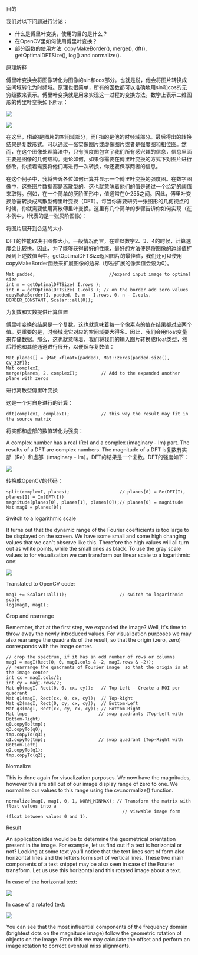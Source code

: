 目的

我们对以下问题进行讨论：

* 什么是傅里叶变换，使用的目的是什么？
* 在OpenCV里如何使用傅里叶变换？
* 部分函数的使用方法: copyMakeBorder(), merge(), dft(), getOptimalDFTSize(), log() and normalize().

原理解释 

傅里叶变换会将图像转化为图像的sin和cos部分。也就是说，他会将图片转换成空间域转化为时频域。原理也很简单，所有的函数都可以准确地用sin和cos的无穷级数来表示。傅里叶变换就是用来实现这一过程的变换方法。数学上表示二维图形的傅里叶变换如下所示：

![](http://latex.codecogs.com/gif.latex?F(k,l)=\displaystyle\sum\limits_{i=0}^{N-1}\sum\limits_{j=0}^{N-1}f(i,j)e^{-i2\pi(\frac{ki}{N}+\frac{lj}{N})})

![](http://latex.codecogs.com/gif.latex?e^{ix}=\cos{x}+i\sin{x})

在这里，f指的是图片的空间域部分，而F指的是他的时频域部分。最后得出的转换结果是复数形式。可以通过一张实像图片或虚像图片或者是强度图和相位图。然而，在这个图像处理算法中，只有强度图包含了我们所有感兴趣的信息，信息里面主要是图像的几何结构。无论如何，如果你需要在傅里叶变换的方式下对图片进行修改，你接着需要将他们再进行一次转换，你还要保存两者的信息。

在这个例子中，我将告诉各位如何计算并显示一个傅里叶变换的强度图。在数字图像中，这些图片数据都是离散型的。这也就意味着他们的值是通过一个给定的阈值来取得。例如，在一个简单的灰阶图形中，值通常在0-255之间。因此，傅里叶变换急需转换成离散型傅里叶变换（DFT）。每当你需要研究一张图形的几何视点的时候，你就需要使用离散傅里叶变换。这里有几个简单的步骤告诉你如何实现（在本例中，I代表的是一张灰阶图像）：

将图片展开到合适的大小

DFT的性能取决于图像大小。一般情况而言，在乘以数字2、3、4的时候，计算速度会比较快。因此，为了能够获得最好的性能，最好的方法便是将图像的边缘值扩展到上述数值当中。getOptimalDFTSize返回图片的最佳值，我们还可以使用copyMakeBorder函数来扩展图像的边界（那些扩展的像素值会设为0）。

```
Mat padded;                            //expand input image to optimal size
int m = getOptimalDFTSize( I.rows );
int n = getOptimalDFTSize( I.cols ); // on the border add zero values
copyMakeBorder(I, padded, 0, m - I.rows, 0, n - I.cols, BORDER_CONSTANT, Scalar::all(0));
```

为复数和实数提供计算位置

傅里叶变换的结果是一个复数。这也就意味着每一个像素点的值在结果都对应两个值。更重要的是，时频域比它对应的空间域要大得多。因此，我们会用float变量来存储数据。那么，这也就意味着，我们将我们的输入图片转换成float类型，然后将他和其他通道进行展开，以便保存复数值：

```
Mat planes[] = {Mat_<float>(padded), Mat::zeros(padded.size(), CV_32F)};
Mat complexI;
merge(planes, 2, complexI);         // Add to the expanded another plane with zeros
```

进行离散型傅里叶变换

这是一个对自身进行的计算：

```
dft(complexI, complexI);            // this way the result may fit in the source matrix
```

将实部和虚部的数值转化为强度：

A complex number has a real (Re) and a complex (imaginary - Im) part. The results of a DFT are complex numbers. The magnitude of a DFT is复数有实部（Re）和虚部（imaginary - Im）。DFT的结果是一个复数。DFT的强度如下：

![](http://latex.codecogs.com/gif.latex?M=\sqrt[2]{{Re(DFT(I))}^2+{Im(DFT(I))}^2})

转换成OpenCV的代码：

```
split(complexI, planes);                   // planes[0] = Re(DFT(I), planes[1] = Im(DFT(I))
magnitude(planes[0], planes[1], planes[0]);// planes[0] = magnitude
Mat magI = planes[0];
```

Switch to a logarithmic scale

It turns out that the dynamic range of the Fourier coefficients is too large to be displayed on the screen. We have some small and some high changing values that we can't observe like this. Therefore the high values will all turn out as white points, while the small ones as black. To use the gray scale values to for visualization we can transform our linear scale to a logarithmic one:

![](http://latex.codecogs.com/gif.latex?M_1=\log{(1+M)})

Translated to OpenCV code:

```
magI += Scalar::all(1);                    // switch to logarithmic scale
log(magI, magI);
```

Crop and rearrange

Remember, that at the first step, we expanded the image? Well, it's time to throw away the newly introduced values. For visualization purposes we may also rearrange the quadrants of the result, so that the origin (zero, zero) corresponds with the image center.

```
// crop the spectrum, if it has an odd number of rows or columns
magI = magI(Rect(0, 0, magI.cols & -2, magI.rows & -2));
// rearrange the quadrants of Fourier image  so that the origin is at the image center
int cx = magI.cols/2;
int cy = magI.rows/2;
Mat q0(magI, Rect(0, 0, cx, cy));   // Top-Left - Create a ROI per quadrant
Mat q1(magI, Rect(cx, 0, cx, cy));  // Top-Right
Mat q2(magI, Rect(0, cy, cx, cy));  // Bottom-Left
Mat q3(magI, Rect(cx, cy, cx, cy)); // Bottom-Right
Mat tmp;                           // swap quadrants (Top-Left with Bottom-Right)
q0.copyTo(tmp);
q3.copyTo(q0);
tmp.copyTo(q3);
q1.copyTo(tmp);                    // swap quadrant (Top-Right with Bottom-Left)
q2.copyTo(q1);
tmp.copyTo(q2);
```

Normalize

This is done again for visualization purposes. We now have the magnitudes, however this are still out of our image display range of zero to one. We normalize our values to this range using the cv::normalize() function.

```
normalize(magI, magI, 0, 1, NORM_MINMAX); // Transform the matrix with float values into a
                                            // viewable image form (float between values 0 and 1).
```

Result

An application idea would be to determine the geometrical orientation present in the image. For example, let us find out if a text is horizontal or not? Looking at some text you'll notice that the text lines sort of form also horizontal lines and the letters form sort of vertical lines. These two main components of a text snippet may be also seen in case of the Fourier transform. Let us use this horizontal and this rotated image about a text.

In case of the horizontal text:

![](https://docs.opencv.org/4.1.0/result_normal.jpg)

In case of a rotated text:

![](https://docs.opencv.org/4.1.0/result_rotated.jpg)

You can see that the most influential components of the frequency domain (brightest dots on the magnitude image) follow the geometric rotation of objects on the image. From this we may calculate the offset and perform an image rotation to correct eventual miss alignments.
